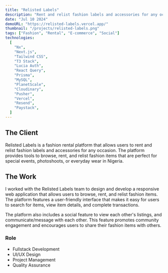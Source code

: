 ```yaml
---
title: "Relisted Labels"
description: "Rent and relist fashion labels and accessories for any occasion."
date: "Jul 10 2024"
demoURL: "https://relisted-labels.vercel.app/"
thumbnail: "/projects/relisted-labels.png"
tags: ["Fashion", "Rental", "E-commerce", "Social"]
technologies:
  [
    "Nx",
    "Next.js",
    "Tailwind CSS",
    "T3 Stack",
    "Lucia Auth",
    "React Query",
    "Prisma",
    "MySQL",
    "PlanetScale",
    "Cloudinary",
    "Pusher",
    "Vercel",
    "Resend",
    "Paystack",
  ]
---
```


## The Client

Relisted Labels is a fashion rental platform that allows users to rent and relist fashion labels and accessories for any occasion. The platform provides tools to browse, rent, and relist fashion items that are perfect for special events, photoshoots, or everyday wear in Nigeria.

## The Work

I worked with the Relisted Labels team to design and develop a responsive web application that allows users to browse, rent, and relist fashion items. The platform features a user-friendly interface that makes it easy for users to search for items, view item details, and complete transactions.

The platform also includes a social feature to view each other's listings, and communicate/message with each other. This feature promotes community engagement and encourages users to share their fashion items with others.

### Role

- Fullstack Development
- UI/UX Design
- Project Management
- Quality Assurance
